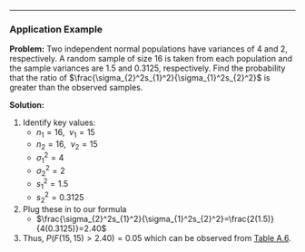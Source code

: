 - - -
### Application Example
**Problem:** Two independent normal populations have variances of $4$ and $2$, respectively. A random sample of size $16$ is taken from each population and the sample variances are $1.5$ and $0.3125$, respectively. Find the probability that the ratio of $\frac{\sigma_{2}^2s_{1}^2}{\sigma_{1}^2s_{2}^2}$ is greater than the observed samples.

**Solution:**
1. Identify key values: 
	- $n_{1}=16, ~ ~\nu_{1}=15$
	- $n_{2}=16,~ ~ \nu_{2}=15$
	- $\sigma_{1}^2=4$
	- $\sigma_{2}^2=2$
	- $s_{1}^2=1.5$
	- $s_{2}^2=0.3125$
2. Plug these in to our formula
	- $\frac{\sigma_{2}^2s_{1}^2}{\sigma_{1}^2s_{2}^2}=\frac{2(1.5)}{4(0.3125)}=2.40$
3. Thus, $P(F(15,15)>2.40)=0.05$ which can be observed from [Table A.6](Table%20A6%20-%20Critical%20Values%20of%20the%20F%20Distribution.pdf).